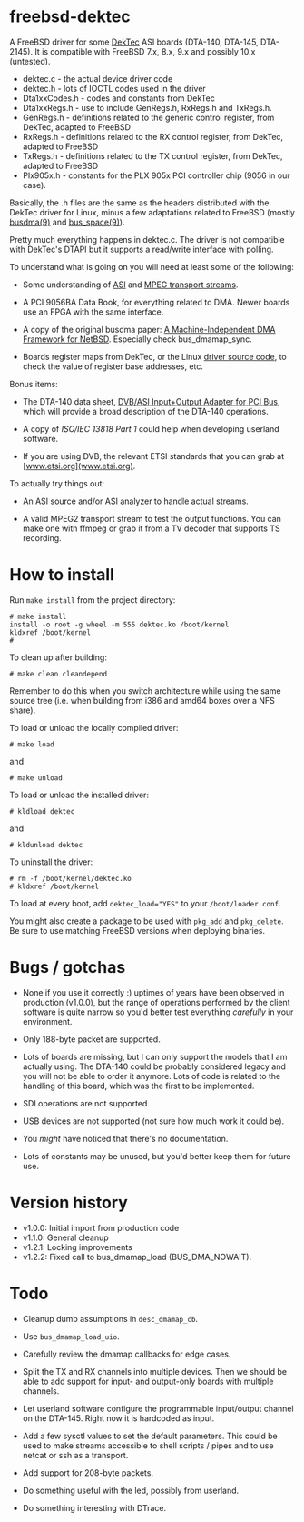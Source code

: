 freebsd-dektec
==============

A FreeBSD driver for some [DekTec](http://dektec.com/) ASI boards (DTA-140,
DTA-145, DTA-2145). It is compatible with FreeBSD 7.x, 8.x, 9.x and
possibly 10.x (untested).

- dektec.c - the actual device driver code
- dektec.h - lots of IOCTL codes used in the driver
- Dta1xxCodes.h - codes and constants from DekTec
- Dta1xxRegs.h - use to include GenRegs.h, RxRegs.h and TxRegs.h.
- GenRegs.h - definitions related to the generic control register, from DekTec, adapted to FreeBSD
- RxRegs.h - definitions related to the RX control register, from DekTec, adapted to FreeBSD
- TxRegs.h - definitions related to the TX control register, from DekTec, adapted to FreeBSD
- Plx905x.h - constants for the PLX 905x PCI controller chip (9056 in our case).

Basically, the .h files are the same as the headers distributed with the
DekTec driver for Linux, minus a few adaptations related to FreeBSD (mostly
[busdma(9)](http://www.freebsd.org/cgi/man.cgi?query=busdma&apropos=0&sektion=0&manpath=FreeBSD+9.0-RELEASE&arch=default&format=html) and [bus\_space(9)](http://www.freebsd.org/cgi/man.cgi?query=bus_space&apropos=0&sektion=0&manpath=FreeBSD+9.0-RELEASE&arch=default&format=html)).

Pretty much everything happens in dektec.c. The driver is not compatible
with DekTec's DTAPI but it supports a read/write interface with polling.

To understand what is going on you will need at least some of the following:

- Some understanding of
  [ASI](http://en.wikipedia.org/wiki/Asynchronous_serial_interface) and
  [MPEG transport streams](http://en.wikipedia.org/wiki/MPEG_transport_stream).

- A PCI 9056BA Data Book, for everything related to DMA. Newer boards use
  an FPGA with the same interface.

- A copy of the original busdma paper:
  [A Machine-Independent DMA Framework for NetBSD](http://www.netbsd.org/docs/kernel/bus_dma.pdf).
  Especially check bus\_dmamap\_sync.

- Boards register maps from DekTec, or the Linux
  [driver source code](http://dektec.com/Downloads/Drivers.asp), to check
  the value of register base addresses, etc.

Bonus items:

- The DTA-140 data sheet,
  [DVB/ASI Input+Output Adapter for PCI Bus](http://www.dektec.com/products/PCI/DTA-140/Downloads/DTA-140.pdf),
  which will provide a broad description of the DTA-140 operations.

- A copy of _ISO/IEC 13818 Part 1_ could help when developing userland
  software.

- If you are using DVB, the relevant ETSI standards that you can grab at
  [www.etsi.org](www.etsi.org).

To actually try things out:

- An ASI source and/or ASI analyzer to handle actual streams.

- A valid MPEG2 transport stream to test the output functions. You can make
  one with ffmpeg or grab it from a TV decoder that supports TS recording.

How to install
==============

Run `make install` from the project directory:

	# make install
	install -o root -g wheel -m 555 dektec.ko /boot/kernel
	kldxref /boot/kernel
	#

To clean up after building:

	# make clean cleandepend

Remember to do this when you switch architecture while using the same
source tree (i.e. when building from i386 and amd64 boxes over a NFS
share).

To load or unload the locally compiled driver:

	# make load

and

	# make unload

To load or unload the installed driver:

	# kldload dektec

and

	# kldunload dektec

To uninstall the driver:

	# rm -f /boot/kernel/dektec.ko
	# kldxref /boot/kernel

To load at every boot, add `dektec_load="YES"` to your `/boot/loader.conf`.

You might also create a package to be used with `pkg_add` and `pkg_delete`.
Be sure to use matching FreeBSD versions when deploying binaries.

Bugs / gotchas
==============

- None if you use it correctly :) uptimes of years have been observed in
  production (v1.0.0), but the range of operations performed by the client
  software is quite narrow so you'd better test everything _carefully_ in
  your environment.

- Only 188-byte packet are supported.

- Lots of boards are missing, but I can only support the models that I am
  actually using. The DTA-140 could be probably considered legacy and you
  will not be able to order it anymore. Lots of code is related to the
  handling of this board, which was the first to be implemented.

- SDI operations are not supported.

- USB devices are not supported (not sure how much work it could be).

- You _might_ have noticed that there's no documentation.

- Lots of constants may be unused, but you'd better keep them for future
  use.

Version history
===============

- v1.0.0: Initial import from production code
- v1.1.0: General cleanup
- v1.2.1: Locking improvements
- v1.2.2: Fixed call to bus_dmamap_load (BUS_DMA_NOWAIT).

Todo
====

- Cleanup dumb assumptions in `desc_dmamap_cb`.

- Use `bus_dmamap_load_uio`.

- Carefully review the dmamap callbacks for edge cases.

- Split the TX and RX channels into multiple devices. Then we should be
  able to add support for input- and output-only boards with multiple
  channels.

- Let userland software configure the programmable input/output channel on
  the DTA-145. Right now it is hardcoded as input.

- Add a few sysctl values to set the default parameters. This could be used
  to make streams accessible to shell scripts / pipes and to use netcat or
  ssh as a transport.

- Add support for 208-byte packets.

- Do something useful with the led, possibly from userland.

- Do something interesting with DTrace.

<!-- Local Variables: -->
<!-- fill-column: 75 -->
<!-- End: -->
